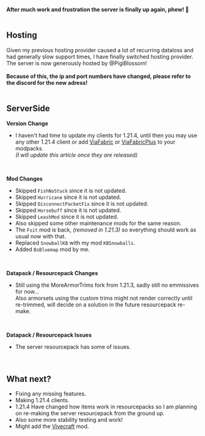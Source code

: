 <p hidden meta>
Title: 1.21.4 Server Update
Author: @TheAxolot77
AuthorTitle: Author/Owner
Banner: banner.png
Favicon: favicon.png
CardBackground: banner.png
Tags: news,changelog,minecraft,mc,axo,server
CreationDate: 2024-12-19
UpdatedDate: 2024-12-19
</p>

**After much work and frustration the server is finally up again, phew! 💩**
<br><br>

## Hosting
Given my previous hosting provider caused a lot of recurring dataloss and had generally slow support times, I have finally switched hosting provider.<br>
The server is now generously hosted by @PigiBlossom!
<br><br>
**Because of this, the ip and port numbers have changed, please refer to the discord for the new adress!**
<br><br>

## ServerSide
**Version Change**
- I haven't had time to update my clients for 1.21.4, until then you may use any other 1.21.4 client or add [ViaFabric](https://modrinth.com/mod/viafabric) or [ViaFabricPlus](https://modrinth.com/mod/viafabricplus) to your modpacks.<br>
*(I will update this article once they are released)*<br>
<br>

**Mod Changes**
- Skipped `FishNoStuck` since it is not updated.<br>
- Skipped `Hurricane` since it is not updated.<br>
- Skipped `DisconnectPacketFix` since it is not updated.<br>
- Skipped `Horsebuff` since it is not updated.<br>
- Skipped `LeashMod` since it is not updated.<br>
- Also skipped some other maintenance mods for the same reason.<br>
- The `Fsit` mod is back, *(removed in 1.21.3)* so everything should work as usual now with that.<br>
- Replaced `SnowballKB` with my mod `KBSnowballs`.<br>
- Added `BsBluemap` mod by me.<br>
<br>

**Datapack / Resourcepack Changes**
- Still using the MoreArmorTrims fork from 1.21.3, sadly still no emmissives for now...<br>
  Also armorsets using the custom trims might not render correctly until re-trimmed, will decide on a solution in the future resourcepack re-make.<br>
<br>

**Datapack / Resourcepack Issues**
- The server resourcepack has some of issues.<br>
<br><br>

## What next?
- Fixing any missing features.
- Making 1.21.4 clients.
- 1.21.4 Have changed how items work in resourcepacks so I am planning on re-making the server resourcepack from the ground up.
- Also some more stability testing and work!
- Might add the [Vivecraft](https://modrinth.com/mod/vivecraft) mod.
